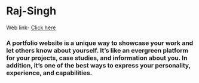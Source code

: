 # Raj-Singh
Web link- [Click here]((https://raj8896.github.io/Portfolio/))

### A portfolio website is a unique way to showcase your work and let others know about yourself. It’s like an evergreen platform for your projects, case studies, and information about you. In addition, it’s one of the best ways to express your personality, experience, and capabilities.
